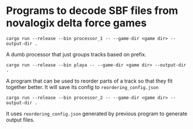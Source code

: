 # Programs to decode SBF files from novalogix delta force games

```
cargo run --release --bin processor_1 -- --game-dir <game dir> --output-dir .
```
A dumb processor that just groups tracks based on prefix.

```
cargo run --release --bin playa -- --game-dir <game dir> --output-dir .
```
A program that can be used to reorder parts of a track so that they fit together better. It will save its config to `reordering_config.json`

```
cargo run --release --bin processor_2 -- --game-dir <game dir> --output-dir .
```
It uses `reordering_config.json` generated by previous program to generate output files.
